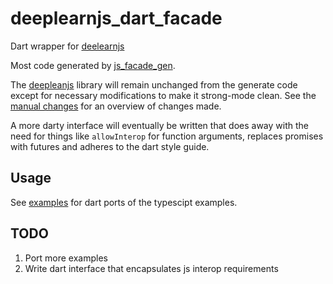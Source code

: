 # deeplearnjs_dart_facade

Dart wrapper for [deelearnjs](https://pair-code.github.io/deeplearnjs/)

Most code generated by [js_facade_gen](https://github.com/dart-lang/js_facade_gen).

The [deepleanjs](https://github.com/jackd/deeplearnjs-dart-facade/tree/master/lib/deeplearnjs_facade.dart) library will remain unchanged from the generate code except for necessary modifications to make it strong-mode clean. See the [manual changes](https://github.com/jackd/deeplearnjs-dart-facade/blob/master/lib/src/manual_changes.log) for an overview of changes made.

A more darty interface will eventually be written that does away with the need for things like `allowInterop` for function arguments, replaces promises with futures and adheres to the dart style guide.

## Usage
See [examples](https://github.com/jackd/deeplearnjs-dart-facade/tree/master/example) for dart ports of the typescipt examples.

## TODO
1. Port more examples
2. Write dart interface that encapsulates js interop requirements
